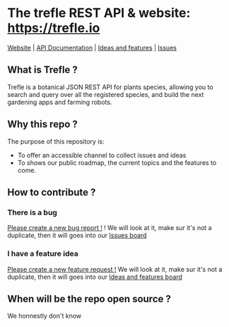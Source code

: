 
# The trefle REST API & website: https://trefle.io

[Website](https://trefle.io) | [API Documentation](https://trefle.io/reference) | [Ideas and features](https://github.com/orgs/treflehq/projects/3) | [Issues](https://github.com/orgs/treflehq/projects/2)

## What is Trefle ?

Trefle is a botanical JSON REST API for plants species, allowing you to search and query over all the registered species, and build the next gardening apps and farming robots.

## Why this repo ?

The purpose of this repository is:
- To offer an accessible channel to collect issues and ideas
- To shows our public roadmap, the current topics and the features to come.

## How to contribute ?

### There is a bug

[Please create a new bug report !](https://github.com/treflehq/trefle-api/issues/new?assignees=&labels=&template=bug_report.md&title=) ! We will look at it, make sur it's not a duplicate, then it will goes into our [Issues board](https://github.com/orgs/treflehq/projects/1)

### I have a feature idea

[Please create a new feature request !](https://github.com/treflehq/trefle-api/issues/new?assignees=&labels=&template=feature_request.md&title=) We will look at it, make sur it's not a duplicate, then it will goes into our [Ideas and features board](https://github.com/orgs/treflehq/projects/3)

## When will be the repo open source ?

We honnestly don't know
